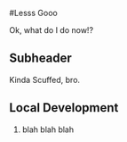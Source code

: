 #Lesss Gooo

Ok, what do I do now!?

## Subheader

Kinda Scuffed, bro.

## Local Development

1. blah blah blah